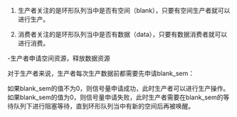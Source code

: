 1. 生产者关注的是环形队列当中是否有空间（blank），只要有空间生产者就可以进行生产。

2. 消费者关注的是环形队列当中是否有数据（data），只要有数据消费者就可以进行消费。

-生产者申请空间资源，释放数据资源

对于生产者来说，生产者每次生产数据前都需要先申请blank_sem：

如果blank_sem的值不为0，则信号量申请成功，此时生产者可以进行生产操作。
如果blank_sem的值为0，则信号量申请失败，此时生产者需要在blank_sem的等待队列下进行阻塞等待，直到环形队列当中有新的空间后再被唤醒。

